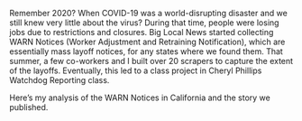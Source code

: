 Remember 2020? When COVID-19 was a world-disrupting disaster and we still knew very little about the virus? During that time, people were losing jobs due to restrictions and closures. Big Local News started collecting WARN Notices (Worker Adjustment and Retraining Notification), which are essentially mass layoff notices, for any states where we found them. That summer, a few co-workers and I built over 20 scrapers to capture the extent of the layoffs. Eventually, this led to a class project in Cheryl Phillips Watchdog Reporting class.

Here’s my analysis of the WARN Notices in California and the story we published.
